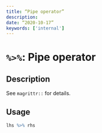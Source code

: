 ```yaml
---
title: “Pipe operator”
description: 
date: “2020-10-17”
keywords: ['internal']
---
```


# `%>%`: Pipe operator

## Description

See `magrittr::` for details.

## Usage

```r
lhs %>% rhs
```

